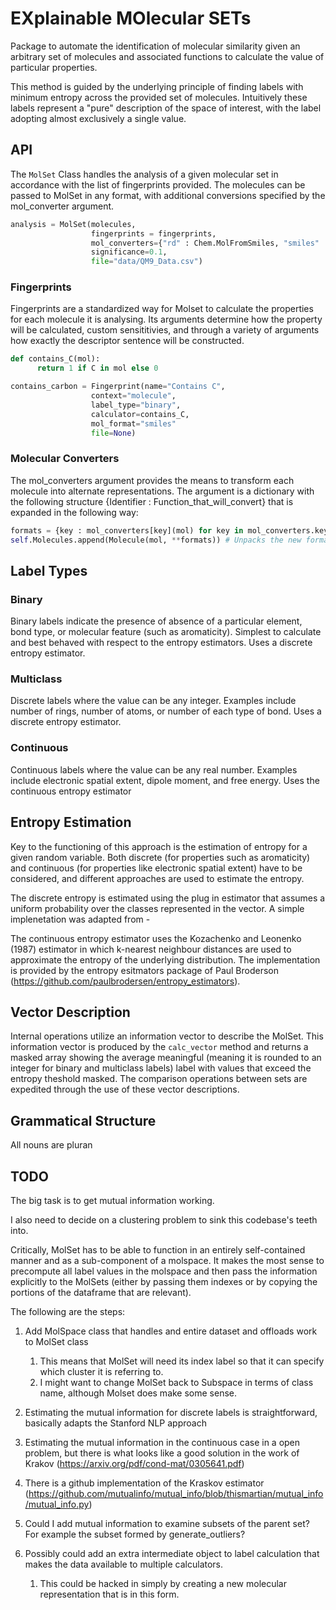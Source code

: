 # EXplainable MOlecular SETs

Package to automate the identification of molecular similarity given an arbitrary set
of molecules and associated functions to calculate the value of particular properties.

This method is guided by the underlying principle of finding labels with minimum entropy
across the provided set of molecules. Intuitively these labels represent a "pure" description
of the space of interest, with the label adopting almost exclusively a single value.

## API
The `MolSet` Class handles the analysis of a given molecular set in accordance with the list of fingerprints provided. The molecules can be passed to MolSet in any format, with additional conversions specified by the mol_converter argument.

```python
analysis = MolSet(molecules,
                  fingerprints = fingerprints,
                  mol_converters={"rd" : Chem.MolFromSmiles, "smiles" : str},
                  significance=0.1,
                  file="data/QM9_Data.csv")
```

### Fingerprints
Fingerprints are a standardized way for Molset to calculate the properties for each molecule it is analysing. Its arguments determine how the property will be calculated, custom sensititivies, and through a variety of arguments how exactly the descriptor sentence will be constructed.

```python
def contains_C(mol):
      return 1 if C in mol else 0

contains_carbon = Fingerprint(name="Contains C",
                  context="molecule",
                  label_type="binary",
                  calculator=contains_C,
                  mol_format="smiles"
                  file=None)
```

### Molecular Converters
The mol_converters argument provides the means to transform each molecule into alternate representations. The argument is a dictionary with the following structure {Identifier : Function_that_will_convert} that is expanded in the following way:

```python
formats = {key : mol_converters[key](mol) for key in mol_converters.keys()} # Assigns each identifier to its assocaited representation by
self.Molecules.append(Molecule(mol, **formats)) # Unpacks the new formats as kwargs into the Molecule object
```

## Label Types
### Binary
Binary labels indicate the presence of absence of a particular element, bond type, or molecular feature (such as aromaticity). Simplest to calculate and best behaved with respect to the entropy estimators. Uses a discrete entropy estimator.

### Multiclass
Discrete labels where the value can be any integer. Examples include number of rings, number of atoms, or number of each type of bond. Uses a discrete entropy estimator.

### Continuous
Continuous labels where the value can be any real number. Examples include electronic spatial extent, dipole moment, and free energy. Uses the continuous entropy estimator

## Entropy Estimation
Key to the functioning of this approach is the estimation of entropy for a given random variable. Both discrete (for properties such as aromaticity) and continuous (for properties like electronic spatial extent) have to be considered, and different approaches are used to estimate the entropy.

The discrete entropy is estimated using the plug in estimator that assumes a uniform probability over the classes represented in the vector. A simple implenetation was adapted from -

The continuous entropy estimator uses the Kozachenko and Leonenko (1987) estimator in which k-nearest neighbour distances are used to approximate the entropy of the underlying distribution. The implementation is provided by the entropy esitmators package of Paul Broderson (https://github.com/paulbrodersen/entropy_estimators).

## Vector Description
Internal operations utilize an information vector to describe the MolSet. This information vector is produced by the `calc_vector` method and returns a masked array showing the average meaningful (meaning it is rounded to an integer for binary and multiclass labels) label with values that exceed the entropy theshold masked. The comparison operations between sets are expedited through the use of these vector descriptions.

## Grammatical Structure
All nouns are pluran

## TODO
The big task is to get mutual information working.

I also need to decide on a clustering problem to sink this codebase's teeth into.

Critically, MolSet has to be able to function in an entirely self-contained manner and as a sub-component of a molspace. It makes the most sense to precompute all label values in the molspace and then pass the information explicitly to the MolSets (either by passing them indexes or by copying the portions of the dataframe that are relevant).

The following are the steps:
1. Add MolSpace class that handles and entire dataset and offloads work to MolSet class
   1. This means that MolSet will need its index label so that it can specify which cluster it is referring to.
   2. I might want to change MolSet back to Subspace in terms of class name, although Molset does make some sense.
2. Estimating the mutual information for discrete labels is straightforward, basically adapts the Stanford NLP approach
3. Estimating the mutual information in the continuous case in a open problem, but there is what looks like a good solution in the work of Krakov (https://arxiv.org/pdf/cond-mat/0305641.pdf)
4. There is a github implementation of the Kraskov estimator (https://github.com/mutualinfo/mutual_info/blob/thismartian/mutual_info/mutual_info.py)

1. Could I add mutual information to examine subsets of the parent set? For example the subset formed by generate_outliers?
2. Possibly could add an extra intermediate object to label calculation that makes the data available to multiple calculators.
   1. This could be hacked in simply by creating a new molecular representation that is in this form.
